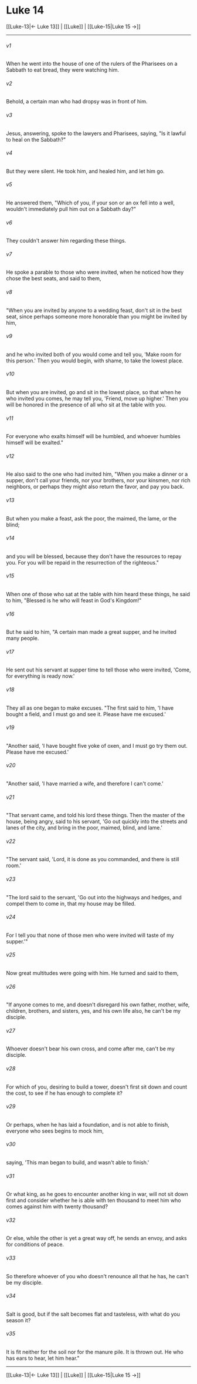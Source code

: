 # Luke 14

[[Luke-13|← Luke 13]] | [[Luke]] | [[Luke-15|Luke 15 →]]
***



###### v1 
When he went into the house of one of the rulers of the Pharisees on a Sabbath to eat bread, they were watching him. 

###### v2 
Behold, a certain man who had dropsy was in front of him. 

###### v3 
Jesus, answering, spoke to the lawyers and Pharisees, saying, "Is it lawful to heal on the Sabbath?" 

###### v4 
But they were silent. He took him, and healed him, and let him go. 

###### v5 
He answered them, "Which of you, if your son or an ox fell into a well, wouldn't immediately pull him out on a Sabbath day?" 

###### v6 
They couldn't answer him regarding these things. 

###### v7 
He spoke a parable to those who were invited, when he noticed how they chose the best seats, and said to them, 

###### v8 
"When you are invited by anyone to a wedding feast, don't sit in the best seat, since perhaps someone more honorable than you might be invited by him, 

###### v9 
and he who invited both of you would come and tell you, 'Make room for this person.' Then you would begin, with shame, to take the lowest place. 

###### v10 
But when you are invited, go and sit in the lowest place, so that when he who invited you comes, he may tell you, 'Friend, move up higher.' Then you will be honored in the presence of all who sit at the table with you. 

###### v11 
For everyone who exalts himself will be humbled, and whoever humbles himself will be exalted." 

###### v12 
He also said to the one who had invited him, "When you make a dinner or a supper, don't call your friends, nor your brothers, nor your kinsmen, nor rich neighbors, or perhaps they might also return the favor, and pay you back. 

###### v13 
But when you make a feast, ask the poor, the maimed, the lame, or the blind; 

###### v14 
and you will be blessed, because they don't have the resources to repay you. For you will be repaid in the resurrection of the righteous." 

###### v15 
When one of those who sat at the table with him heard these things, he said to him, "Blessed is he who will feast in God's Kingdom!" 

###### v16 
But he said to him, "A certain man made a great supper, and he invited many people. 

###### v17 
He sent out his servant at supper time to tell those who were invited, 'Come, for everything is ready now.' 

###### v18 
They all as one began to make excuses. "The first said to him, 'I have bought a field, and I must go and see it. Please have me excused.' 

###### v19 
"Another said, 'I have bought five yoke of oxen, and I must go try them out. Please have me excused.' 

###### v20 
"Another said, 'I have married a wife, and therefore I can't come.' 

###### v21 
"That servant came, and told his lord these things. Then the master of the house, being angry, said to his servant, 'Go out quickly into the streets and lanes of the city, and bring in the poor, maimed, blind, and lame.' 

###### v22 
"The servant said, 'Lord, it is done as you commanded, and there is still room.' 

###### v23 
"The lord said to the servant, 'Go out into the highways and hedges, and compel them to come in, that my house may be filled. 

###### v24 
For I tell you that none of those men who were invited will taste of my supper.'" 

###### v25 
Now great multitudes were going with him. He turned and said to them, 

###### v26 
"If anyone comes to me, and doesn't disregard his own father, mother, wife, children, brothers, and sisters, yes, and his own life also, he can't be my disciple. 

###### v27 
Whoever doesn't bear his own cross, and come after me, can't be my disciple. 

###### v28 
For which of you, desiring to build a tower, doesn't first sit down and count the cost, to see if he has enough to complete it? 

###### v29 
Or perhaps, when he has laid a foundation, and is not able to finish, everyone who sees begins to mock him, 

###### v30 
saying, 'This man began to build, and wasn't able to finish.' 

###### v31 
Or what king, as he goes to encounter another king in war, will not sit down first and consider whether he is able with ten thousand to meet him who comes against him with twenty thousand? 

###### v32 
Or else, while the other is yet a great way off, he sends an envoy, and asks for conditions of peace. 

###### v33 
So therefore whoever of you who doesn't renounce all that he has, he can't be my disciple. 

###### v34 
Salt is good, but if the salt becomes flat and tasteless, with what do you season it? 

###### v35 
It is fit neither for the soil nor for the manure pile. It is thrown out. He who has ears to hear, let him hear."

***
[[Luke-13|← Luke 13]] | [[Luke]] | [[Luke-15|Luke 15 →]]
